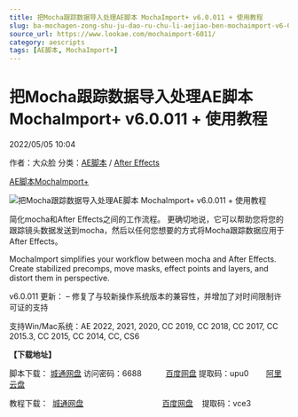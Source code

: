 ```yaml
---
title: 把Mocha跟踪数据导入处理AE脚本 MochaImport+ v6.0.011 + 使用教程
slug: ba-mochagen-zong-shu-ju-dao-ru-chu-li-aejiao-ben-mochaimport-v6-0-011-shi-yong-jiao-cheng
source_url: https://www.lookae.com/mochaimport-6011/
category: aescripts
tags: [AE脚本, MochaImport+]
---
```

# 把Mocha跟踪数据导入处理AE脚本 MochaImport+ v6.0.011 + 使用教程

2022/05/05 10:04

作者：大众脸
分类：[AE脚本](https://www.lookae.com/after-effects/aescripts/) / [After Effects](https://www.lookae.com/after-effects/)

[AE脚本](https://www.lookae.com/tag/ae%e8%84%9a%e6%9c%ac/)[MochaImport+](https://www.lookae.com/tag/mochaimport/)

![把Mocha跟踪数据导入处理AE脚本 MochaImport+ v6.0.011 + 使用教程](https://www.lookae.com/wp-content/uploads/2021/12/MochaImport-V6.jpg "把Mocha跟踪数据导入处理AE脚本 MochaImport+ v6.0.011 + 使用教程-LookAE.com")

简化mocha和After Effects之间的工作流程。 更确切地说，它可以帮助您将您的跟踪镜头数据发送到mocha，然后以任何您想要的方式将Mocha跟踪数据应用于After Effects。

MochaImport simplifies your workflow between mocha and After Effects. Create stabilized precomps, move masks, effect points and layers, and distort them in perspective.

v6.0.011 更新： – 修复了与较新操作系统版本的兼容性，并增加了对时间限制许可证的支持

支持Win/Mac系统：AE 2022, 2021, 2020, CC 2019, CC 2018, CC 2017, CC 2015.3, CC 2015, CC 2014, CC, CS6

**【下载地址】**

脚本下载： [城通网盘](https://url70.ctfile.com/f/2827370-578154317-b69b8b?p=4431) 访问密码：6688           [百度网盘](https://pan.baidu.com/s/1vLRxHxSW7_UAwgKHCR3qrg?pwd=upu0) 提取码：upu0        [阿里云盘](https://www.aliyundrive.com/s/YC1GpzNQrjA)

教程下载：  [城通网盘](https://lookae.ctfile.com/fs/680462-346371963)                                    [百度网盘](https://pan.baidu.com/s/1L_tHhZbRda2hhQVe5grybw%20)    提取码：vce3
